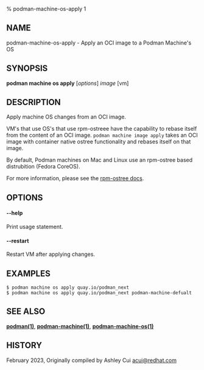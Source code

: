 % podman-machine-os-apply 1

## NAME

podman\-machine\-os\-apply - Apply an OCI image to a Podman Machine's OS

## SYNOPSIS

**podman machine os apply** [*options*] _image_ [vm]

## DESCRIPTION

Apply machine OS changes from an OCI image.

VM's that use OS's that use rpm-ostreee have the capability to rebase itself from the content of an OCI image.
`podman machine image apply` takes an OCI image with container native ostree functionality and rebases itself on that image.

By default, Podman machines on Mac and Linux use an rpm-ostree based distrubition (Fedora CoreOS).

For more information, please see the [rpm-ostree docs](https://coreos.github.io/rpm-ostree/container/).

## OPTIONS

#### **--help**

Print usage statement.

#### **--restart**

Restart VM after applying changes.

## EXAMPLES

```
$ podman machine os apply quay.io/podman_next
$ podman machine os apply quay.io/podman_next podman-machine-defualt
```

## SEE ALSO

**[podman(1)](podman.md)**, **[podman-machine(1)](podman-machine.md)**, **[podman-machine-os(1)](podman-machine-os.md)**

## HISTORY

February 2023, Originally compiled by Ashley Cui <acui@redhat.com>
